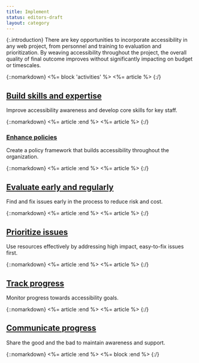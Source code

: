 ```yaml
---
title: Implement
status: editors-draft
layout: category
---
```


{:.introduction}
There are key opportunities to incorporate accessibility in any web project, from personnel and training to evaluation and prioritization. By weaving accessibility throughout the project, the overall quality of final outcome improves without significantly impacting on budget or timescales.

{::nomarkdown}
<%= block 'activities' %>
<%= article %>
{:/}

## [Build skills and expertise](build_skills_and_expertise.html)

Improve accessibility awareness and develop core skills for key staff.

{::nomarkdown}
<%= article :end %>
<%= article %>
{:/}

### [Enhance policies](enhance_policies.html)

Create a policy framework that builds accessibility throughout the organization.

{::nomarkdown}
<%= article :end %>
<%= article %>
{:/}

## [Evaluate early and regularly](evaluate_early_and_regularly.html)

Find and fix issues early in the process to reduce risk and cost.

{::nomarkdown}
<%= article :end %>
<%= article %>
{:/}

## [Prioritize issues](prioritize_issues.html)

Use resources effectively by addressing high impact, easy-to-fix issues first.

{::nomarkdown}
<%= article :end %>
<%= article %>
{:/}

## [Track progress](track_progress.html)

Monitor progress towards accessibility goals.

{::nomarkdown}
<%= article :end %>
<%= article %>
{:/}

## [Communicate progress](communicate_progress.html)

Share the good and the bad to maintain awareness and support.

{::nomarkdown}
<%= article :end %>
<%= block :end %>
{:/}